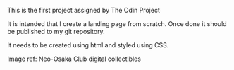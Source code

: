 This is the first project assigned by The Odin Project

It is intended that I create a landing page from scratch. Once
done it should be published to my git repository.

It needs to be created using html and styled using CSS.

Image ref: Neo-Osaka Club digital collectibles